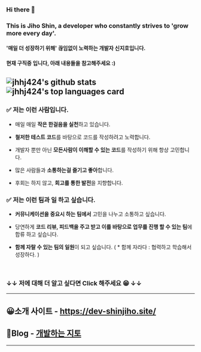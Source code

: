 ### Hi there 👋
### This is Jiho Shin, a developer who constantly strives to 'grow more every day'.
#### '매일 더 성장하기 위해' 끊임없이 노력하는 개발자 신지호입니다.

#### 현재 구직중 입니다, 아래 내용들을 참고해주세요 :)

![jhhj424's github stats](https://github-readme-stats.vercel.app/api?username=jhhj424&show_icons=true)
![jhhj424's top languages card](https://github-readme-stats.vercel.app/api/top-langs/?username=jhhj424&layout=compact&hide=Jupyter%20Notebook)
---


### ✅ 저는 이런 사람입니다.

- 매일 매일 **작은 한걸음을 실천**하고 있습니다.

- **철저한 테스트 코드**를 바탕으로 코드를 작성하려고 노력합니다.

- 개발자 뿐만 아닌 **모든사람이 이해할 수 있는 코드**를 작성하기 위해 항상 고민합니다.

- 많은 사람들과 **소통하는걸 즐기고 좋아**합니다.

- 후회는 하지 않고, **회고를 통한 발전**을 지향합니다.

### ✅ 저는 이런 팀과 일 하고 싶습니다.

- **커뮤니케이션을 중요시 하는 팀에서** 고민을 나누고 소통하고 싶습니다.

- 당연하게 **코드 리뷰, 피드백을 주고 받고 이를 바탕으로 업무를 진행 할 수 있는 팀**에 합류 하고 싶습니다.

- **함께 자랄 수 있는 팀의 일원**이 되고 싶습니다. ( * 함께 자라다 : 협력하고 학습해서 성장하다. )

<br>

### ↓↓ 저에 대해 더 알고 싶다면 Click 해주세요 😁 ↓↓

---
😀소개 사이트 - https://dev-shinjiho.site/
---

📖Blog - [개발하는 지토](https://jhhj424.tistory.com/)
---

<!-- 📋Notion - [RESUME](https://www.notion.so/RESUME-7b75f185935b407f84b5f35bc21a03ac) -->
---

<!-- https://github.com/anuraghazra/github-readme-stats -->
<!--
**jhhj424/jhhj424** is a ✨ _special_ ✨ repository because its `README.md` (this file) appears on your GitHub profile.

Here are some ideas to get you started:

- 🔭 I’m currently working on ...
- 🌱 I’m currently learning ...
- 👯 I’m looking to collaborate on ...
- 🤔 I’m looking for help with ...
- 💬 Ask me about ...
- 📫 How to reach me: ...
- 😄 Pronouns: ...
- ⚡ Fun fact: ...
-->
